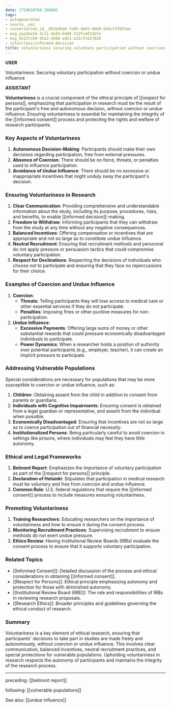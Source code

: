 ```yaml
---
date: 1719634769.166685
tags:
- autogenerated
- source__oai
- conversation_id__0926d9a0-fa05-49d3-9b69-d44cf37033ee
- msg_aaa2be1b-3c11-4e93-bdd8-313fce631bfe
- msg_b5127cb9-45a3-4566-a451-a15cfc627626
- colorclass/informed-decision
title: voluntariness securing voluntary participation without coercion or undue influence
---
```


**USER**

Voluntariness: Securing voluntary participation without coercion or undue influence


**ASSISTANT**

**Voluntariness** is a crucial component of the ethical principle of [[respect for persons]], emphasizing that participation in research must be the result of the participant's free and autonomous decision, without coercion or undue influence. Ensuring voluntariness is essential for maintaining the integrity of the [[informed consent]] process and protecting the rights and welfare of research participants.

### Key Aspects of Voluntariness

1. **Autonomous Decision-Making**: Participants should make their own decisions regarding participation, free from external pressures.
2. **Absence of Coercion**: There should be no force, threats, or penalties used to influence participation.
3. **Avoidance of Undue Influence**: There should be no excessive or inappropriate incentives that might unduly sway the participant's decision.

### Ensuring Voluntariness in Research

1. **Clear Communication**: Providing comprehensive and understandable information about the study, including its purpose, procedures, risks, and benefits, to enable [[informed decision]]-making.
2. **Freedom to Withdraw**: Informing participants that they can withdraw from the study at any time without any negative consequences.
3. **Balanced Incentives**: Offering compensation or incentives that are appropriate and not so large as to constitute undue influence.
4. **Neutral Recruitment**: Ensuring that recruitment methods and personnel do not apply pressure or persuasion tactics that could compromise voluntary participation.
5. **Respect for Declinations**: Respecting the decisions of individuals who choose not to participate and ensuring that they face no repercussions for their choice.

### Examples of Coercion and Undue Influence

1. **Coercion**:
    - **Threats**: Telling participants they will lose access to medical care or other essential services if they do not participate.
    - **Penalties**: Imposing fines or other punitive measures for non-participation.
2. **Undue Influence**:
    - **Excessive Payments**: Offering large sums of money or other substantial rewards that could pressure economically disadvantaged individuals to participate.
    - **Power Dynamics**: When a researcher holds a position of authority over potential participants (e.g., employer, teacher), it can create an implicit pressure to participate.

### Addressing Vulnerable Populations

Special considerations are necessary for populations that may be more susceptible to coercion or undue influence, such as:

1. **Children**: Obtaining assent from the child in addition to consent from parents or guardians.
2. **Individuals with Cognitive Impairments**: Ensuring consent is obtained from a legal guardian or representative, and assent from the individual when possible.
3. **Economically Disadvantaged**: Ensuring that incentives are not so large as to coerce participation out of financial necessity.
4. **Institutionalized Persons**: Being particularly careful to avoid coercion in settings like prisons, where individuals may feel they have little autonomy.

### Ethical and Legal Frameworks

1. **Belmont Report**: Emphasizes the importance of voluntary participation as part of the [[respect for persons]] principle.
2. **Declaration of Helsinki**: Stipulates that participation in medical research must be voluntary and free from coercion and undue influence.
3. **Common Rule**: U.S. federal regulations that require the [[informed consent]] process to include measures ensuring voluntariness.

### Promoting Voluntariness

1. **Training Researchers**: Educating researchers on the importance of voluntariness and how to ensure it during the consent process.
2. **Monitoring Recruitment Practices**: Supervising recruitment to ensure methods do not exert undue pressure.
3. **Ethics Review**: Having Institutional Review Boards (IRBs) evaluate the consent process to ensure that it supports voluntary participation.

### Related Topics

- [[Informed Consent]]: Detailed discussion of the process and ethical considerations in obtaining [[informed consent]].
- [[Respect for Persons]]: Ethical principle emphasizing autonomy and protection for those with diminished autonomy.
- [[Institutional Review Board (IRB)]]: The role and responsibilities of IRBs in reviewing research proposals.
- [[Research Ethics]]: Broader principles and guidelines governing the ethical conduct of research.

### Summary

Voluntariness is a key element of ethical research, ensuring that participants' decisions to take part in studies are made freely and autonomously, without coercion or undue influence. This involves clear communication, balanced incentives, neutral recruitment practices, and special protections for vulnerable populations. Upholding voluntariness in research respects the autonomy of participants and maintains the integrity of the research process.


---

preceding: [[belmont report]]  


following: [[vulnerable populations]]

See also: [[undue influence]]